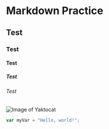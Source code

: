 # Markdown Practice
## Test
### Test
#### Test
##### Test
###### Test

![Image of Yaktocat](https://octodex.github.com/images/yaktocat.png)

``` javascript
var myVar = "Hello, world!";
```
